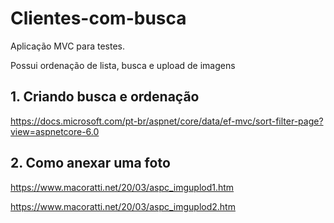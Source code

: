 # Clientes-com-busca
Aplicação MVC para testes.

Possui ordenação de lista, busca e upload de imagens

## 1. Criando busca e ordenação
https://docs.microsoft.com/pt-br/aspnet/core/data/ef-mvc/sort-filter-page?view=aspnetcore-6.0

## 2. Como anexar uma foto 
https://www.macoratti.net/20/03/aspc_imguplod1.htm

https://www.macoratti.net/20/03/aspc_imguplod2.htm
